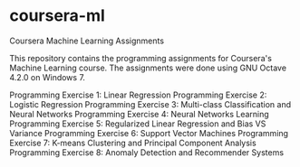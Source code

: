 # coursera-ml
Coursera Machine Learning Assignments

This repository contains the programming assignments for Coursera's Machine Learning course.
The assignments were done using GNU Octave 4.2.0 on Windows 7.

Programming Exercise 1: Linear Regression
Programming Exercise 2: Logistic Regression
Programming Exercise 3: Multi-class Classification and Neural Networks
Programming Exercise 4: Neural Networks Learning
Programming Exercise 5: Regularized Linear Regression and Bias VS Variance
Programming Exercise 6: Support Vector Machines
Programming Exercise 7: K-means Clustering and Principal Component Analysis
Programming Exercise 8: Anomaly Detection and Recommender Systems